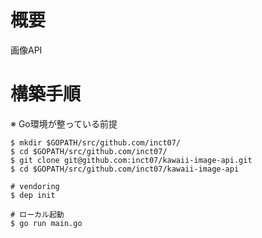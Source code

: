 # 概要
画像API

# 構築手順
※ Go環境が整っている前提
```
$ mkdir $GOPATH/src/github.com/inct07/
$ cd $GOPATH/src/github.com/inct07/
$ git clone git@github.com:inct07/kawaii-image-api.git
$ cd $GOPATH/src/github.com/inct07/kawaii-image-api

# vendoring
$ dep init

# ローカル起動
$ go run main.go
```
